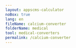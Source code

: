 ```yaml
---
layout: appscms-calculator
noBox: true
lang: en
fileName: calcium-converter
folderName: medical
tool: medical-converters
permalink: /calcium-converter
---
```



